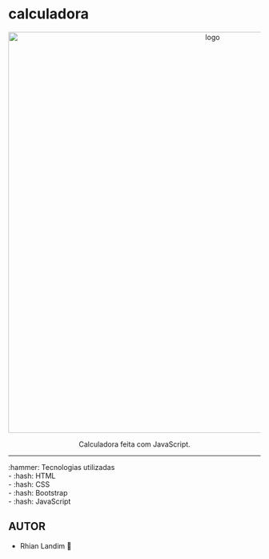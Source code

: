 # calculadora
<p align="center">
  <img src="https://user-images.githubusercontent.com/108150838/185662627-7207790c-9f23-4f52-8122-cd4377fe8b02.png" width="800" alt="logo" />
</p>
<p align="center">Calculadora feita com JavaScript.</p>
 <hr />
:hammer: Tecnologias utilizadas <br>
  - :hash: HTML <br/>
  - :hash:  CSS <br/>
  - :hash: Bootstrap <br/>
  - :hash: JavaScript <br/>

## AUTOR
  - Rhian Landim :rocket:
